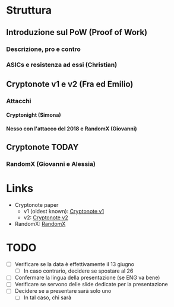 # Struttura

## Introduzione sul PoW (Proof of Work)
### Descrizione, pro e contro
### ASICs e resistenza ad essi (Christian)

## Cryptonote v1 e v2 (Fra ed Emilio)
### Attacchi
#### Cryptonight (Simona)
#### Nesso con l'attacco del 2018 e RandomX (Giovanni)

## Cryptonote TODAY
### RandomX (Giovanni e Alessia)

# Links

- Cryptonote paper
  - v1 (oldest known): [Cryptonote v1](https://web.archive.org/web/20141007113547/https://cryptonote.org/whitepaper_v1.pdf)
  - v2: [Cryptonote v2](https://downloads.getmonero.org/whitepaper_annotated.pdf)
- RandomX: [RandomX](https://github.com/tevador/RandomX)

# TODO
- [ ] Verificare se la data è effettivamente il 13 giugno
    - [ ] In caso contrario, decidere se spostare al 26
- [ ] Confermare la lingua della presentazione (se ENG va bene)
- [ ] Verificare se servono delle slide dedicate per la presentazione
- [ ] Decidere se a presentare sarà solo uno
    - [ ] In tal caso, chi sarà
